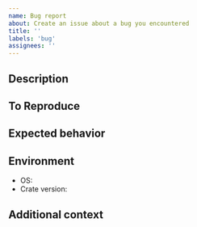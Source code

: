 ```yaml
---
name: Bug report
about: Create an issue about a bug you encountered
title: ''
labels: 'bug'
assignees: ''
---
```


<!--
Hi there, sorry `hyprpaper-picker` is not working as expected.
Please fill this bug report conscientiously.
A detailed and complete issue is more likely to be processed quickly.
-->

## Description
<!--
A clear and concise description of what the bug is.
-->

## To Reproduce
<!--
Write down what you need to reproduce the issue.
-->

## Expected behavior
<!--
A clear and concise description of what you expected to happen.
-->

## Environment
<!--
Add a description of the systems where you are observing the issue. For example:
- OS: Arch Linux
- Crate version: 0.1.0
-->

- OS:
- Crate version:

## Additional context
<!--
Add any other context about the problem here.
If you already looked into the issue, include all the leads you have explored.
-->

